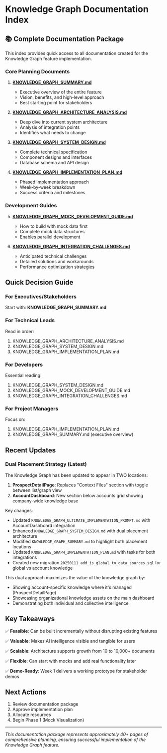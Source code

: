 # Knowledge Graph Documentation Index

## 📚 Complete Documentation Package

This index provides quick access to all documentation created for the Knowledge Graph feature implementation.

### Core Planning Documents

1. **[KNOWLEDGE_GRAPH_SUMMARY.md](./KNOWLEDGE_GRAPH_SUMMARY.md)**
   - Executive overview of the entire feature
   - Vision, benefits, and high-level approach
   - Best starting point for stakeholders

2. **[KNOWLEDGE_GRAPH_ARCHITECTURE_ANALYSIS.md](./KNOWLEDGE_GRAPH_ARCHITECTURE_ANALYSIS.md)**
   - Deep dive into current system architecture
   - Analysis of integration points
   - Identifies what needs to change

3. **[KNOWLEDGE_GRAPH_SYSTEM_DESIGN.md](./KNOWLEDGE_GRAPH_SYSTEM_DESIGN.md)**
   - Complete technical specification
   - Component designs and interfaces
   - Database schema and API design

4. **[KNOWLEDGE_GRAPH_IMPLEMENTATION_PLAN.md](./KNOWLEDGE_GRAPH_IMPLEMENTATION_PLAN.md)**
   - Phased implementation approach
   - Week-by-week breakdown
   - Success criteria and milestones

### Development Guides

5. **[KNOWLEDGE_GRAPH_MOCK_DEVELOPMENT_GUIDE.md](./KNOWLEDGE_GRAPH_MOCK_DEVELOPMENT_GUIDE.md)**
   - How to build with mock data first
   - Complete mock data structures
   - Enables parallel development

6. **[KNOWLEDGE_GRAPH_INTEGRATION_CHALLENGES.md](./KNOWLEDGE_GRAPH_INTEGRATION_CHALLENGES.md)**
   - Anticipated technical challenges
   - Detailed solutions and workarounds
   - Performance optimization strategies

## Quick Decision Guide

### For Executives/Stakeholders
Start with: **KNOWLEDGE_GRAPH_SUMMARY.md**

### For Technical Leads
Read in order:
1. KNOWLEDGE_GRAPH_ARCHITECTURE_ANALYSIS.md
2. KNOWLEDGE_GRAPH_SYSTEM_DESIGN.md
3. KNOWLEDGE_GRAPH_IMPLEMENTATION_PLAN.md

### For Developers
Essential reading:
1. KNOWLEDGE_GRAPH_SYSTEM_DESIGN.md
2. KNOWLEDGE_GRAPH_MOCK_DEVELOPMENT_GUIDE.md
3. KNOWLEDGE_GRAPH_INTEGRATION_CHALLENGES.md

### For Project Managers
Focus on:
1. KNOWLEDGE_GRAPH_IMPLEMENTATION_PLAN.md
2. KNOWLEDGE_GRAPH_SUMMARY.md (executive overview)

## Recent Updates

### Dual Placement Strategy (Latest)
The Knowledge Graph has been updated to appear in TWO locations:
1. **ProspectDetailPage**: Replaces "Context Files" section with toggle between list/graph view
2. **AccountDashboard**: New section below accounts grid showing company-wide knowledge base

Key changes:
- Updated `KNOWLEDGE_GRAPH_ULTIMATE_IMPLEMENTATION_PROMPT.md` with AccountDashboard integration
- Enhanced `KNOWLEDGE_GRAPH_SYSTEM_DESIGN.md` with dual placement architecture
- Modified `KNOWLEDGE_GRAPH_SUMMARY.md` to highlight both placement locations
- Updated `KNOWLEDGE_GRAPH_IMPLEMENTATION_PLAN.md` with tasks for both integrations
- Created new migration `20250111_add_is_global_to_data_sources.sql` for global vs account knowledge

This dual approach maximizes the value of the knowledge graph by:
- Showing account-specific knowledge where it's managed (ProspectDetailPage)
- Showcasing organizational knowledge assets on the main dashboard
- Demonstrating both individual and collective intelligence

## Key Takeaways

✅ **Feasible**: Can be built incrementally without disrupting existing features

✅ **Valuable**: Makes AI intelligence visible and tangible for users

✅ **Scalable**: Architecture supports growth from 10 to 10,000+ documents

✅ **Flexible**: Can start with mocks and add real functionality later

✅ **Demo-Ready**: Week 1 delivers a working prototype for stakeholder demos

## Next Actions

1. Review documentation package
2. Approve implementation plan
3. Allocate resources
4. Begin Phase 1 (Mock Visualization)

---

*This documentation package represents approximately 40+ pages of comprehensive planning, ensuring successful implementation of the Knowledge Graph feature.* 